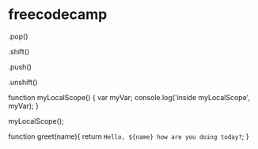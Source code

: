 # freecodecamp
.pop() 

.shift()

.push()

.unshift()


function myLocalScope() {
  var myVar;
  console.log('inside myLocalScope', myVar);
}

myLocalScope();

function greet(name){
  return `Hello, ${name} how are you doing today?`;
}
